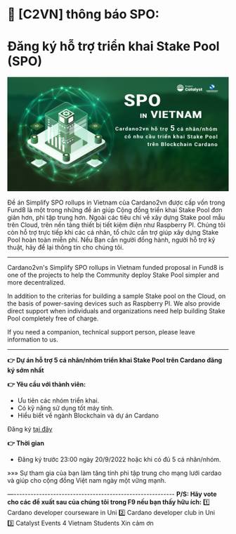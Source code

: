 📣 [C2VN] thông báo SPO: 
===============================
**Đăng ký hỗ trợ triển khai Stake Pool (SPO)**
===============================

![](img/hotro-spo.png)

Đề án Simplify SPO rollups in Vietnam của Cardano2vn được cấp vốn trong Fund8 là một trong những đề án giúp Cộng đồng triển khai Stake Pool đơn giản hơn, phi tập trung hơn.
Ngoài các tiêu chí về xây dựng Stake pool mẫu trên Cloud, trên nền tảng thiết bị tiết kiệm điện như Raspberry PI. Chúng tôi còn hỗ trợ trực tiếp khi các cá nhân, tổ chức cần trợ giúp xây dựng Stake Pool hoàn toàn miễn phí.
Nếu Bạn cần người đồng hành, người hỗ trợ kỹ thuật, hãy để lại thông tin cho chúng tôi.


----
Cardano2vn's Simplify SPO rollups in Vietnam funded proposal in Fund8 is one of the projects to help the Community deploy Stake Pool simpler and more decentralized.

In addition to the criterias for building a sample Stake pool on the Cloud, on the basis of power-saving devices such as Raspberry PI. We also provide direct support when individuals and organizations need help building Stake Pool completely free of charge.

If you need a companion, technical support person, please leave information to us.

----

**👉 Dự án hỗ trợ 5 cá nhân/nhóm triển khai Stake Pool trên Cardano đăng ký sớm nhất**

**👉 Yêu cầu với thành viên:**

- Ưu tiên các nhóm triển khai.
- Có kỹ năng sử dụng tốt máy tính.
- Hiểu biết về ngành Blockchain và dự án Cardano

Đăng ký [tại đây](https://docs.google.com/forms/d/1RqNXogwT_kkphP1e96jKGZp26dKh4U9bzqm2wf0GPX0/prefill)

**👉 Thời gian**
-  Đăng ký trước 23:00 ngày 20/9/2022 hoặc khi có đủ 5 cá nhân/nhóm.
 
»»» Sự tham gia của bạn làm tăng tính phi tập trung cho mạng lưới cardao và  giúp cho cộng đồng Việt nam ngày một vững mạnh.


—---------------------------------------------------------
**P/S: Hãy vote cho các đề xuất sau của chúng tôi trong F9 nếu bạn thấy hữu ích:**
1️⃣ Cardano developer courseware in Uni 
2️⃣ Cardano developer club in Uni   
3️⃣ Catalyst Events 4 Vietnam Students
Xin cảm ơn
